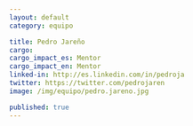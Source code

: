 ```yaml
---
layout: default
category: equipo

title: Pedro Jareño
cargo:
cargo_impact_es: Mentor
cargo_impact_en: Mentor
linked-in: http://es.linkedin.com/in/pedroja
twitter: https://twitter.com/pedrojaren
image: /img/equipo/pedro.jareno.jpg

published: true
---
```

